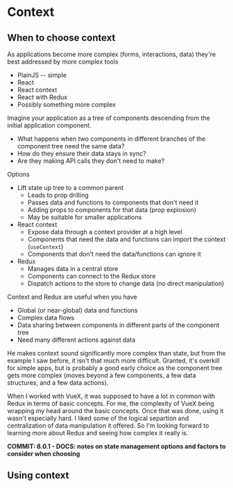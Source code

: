 # Context

## When to choose context

As applications become more complex (forms, interactions, data) they're best addressed by more complex tools

-  PlainJS -- simple
-  React
-  React context
-  React with Redux
-  Possibly something more complex

Imagine your application as a tree of components descending from the initial application component.

-  What happens when two components in different branches of the component tree need the same data?
-  How do they ensure their data stays in sync?
-  Are they making API calls they don't need to make?

Options

-  Lift state up tree to a common parent
   -  Leads to prop drilling
   -  Passes data and functions to components that don't need it
   -  Adding props to components for that data (prop explosion)
   -  May be suitable for smaller applications
-  React context
   -  Expose data through a context provider at a high level
   -  Components that need the data and functions can import the context (`useContext`)
   -  Components that don't need the data/functions can ignore it
-  Redux
   -  Manages data in a central store
   -  Components can connect to the Redux store
   -  Dispatch actions to the store to change data (no direct manipulation)

Context and Redux are useful when you have

-  Global (or near-global) data and functions
-  Complex data flows
-  Data sharing between components in different parts of the component tree
-  Need many different actions against data

He makes context sound significantly more complex than state, but from the example I saw before, it isn't that much more difficult. Granted, it's overkill for simple apps, but is probably a good early choice as the component tree gets more complex (moves beyond a few components, a few data structures, and a few data actions).

When I worked with VueX, it was supposed to have a lot in common with Redux in terms of basic concepts. For me, the complexity of VueX being wrapping my head around the basic concepts. Once that was done, using it wasn't especially hard. I liked some of the logical separtion and centralization of data manipulation it offered. So I'm looking forward to learning more about Redux and seeing how complex it really is.

**COMMIT: 8.0.1 - DOCS: notes on state management options and factors to consider when choosing**

## Using context
